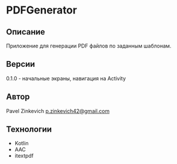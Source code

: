 # PDFGenerator

## Описание

Приложение для генерации PDF файлов по заданным шаблонам.

## Версии

0.1.0 - начальные экраны, навигация на Activity

## Автор

Pavel Zinkevich <p.zinkevich42@gmail.com>

## Технологии

- Kotlin
- AAC
- itextpdf